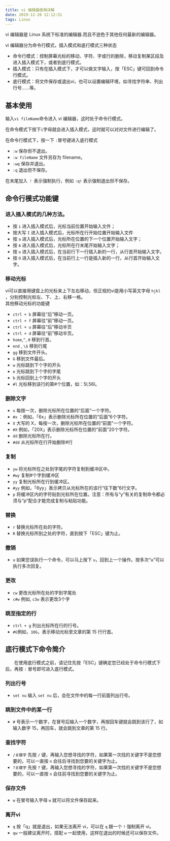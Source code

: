 ```yaml
---
title: vi 编辑器使用详解
date: 2019-12-20 12:12:51
tags: Linux
---
```


vi 编辑器是 Linux 系统下标准的编辑器.而且不逊色于其他任何最新的编辑器。

vi 编辑器分为命令行模式，插入模式和底行模式三种状态

<!-- more -->

- 命令行模式：控制屏幕光标的移动、字符、字或行的删除，移动复制某区段及进入插入模式下，或者到底行模式。   
- 插入模式：只有在插入模式下，才可以做文字输入，按「ESC」键可回到命令行模式。
- 底行模式：将文件保存或退出vi，也可以设置编辑环境，如寻找字符串、列出行号……等。 

## 基本使用

输入`vi fileName`命令进入 vi 编辑器，这时处于命令行模式。

在命令模式下按下`i`字母就会进入插入模式，这时就可以对对文件进行编辑了。  

在命令行模式下，按一下 `:`冒号键进入底行模式
- `:w` 保存但不退出。
- `:w fileName` 文件另存为 filename。
- `:wq` 保存并退出。
- `:q` 退出但不保存。  

在末尾加入 `！` 表示强制执行，例如 `:q!` 表示强制退出但不保存。

## 命令行模式功能键 

### 进入插入模式的几种方法。

- 按 `i` 进入插入模式后，光标当前位置开始输入文件；
- 按大写 `I` 进入插入模式后，光标所在行开始位置开始输入文件
- 按 `a` 进入插入模式后，光标所在位置的下一个位置开始输入文字； 
- 按 `A` 进入插入模式后，光标所在行末尾开始输入文字； 
- 按 `o` 进入插入模式后，在当前行下一行插入新的一行，从行首开始输入文字。 
- 按 `O` 进入插入模式后，在当前行上一行是插入新的一行，从行首开始输入文字。

### 移动光标

vi可以直接用键盘上的光标来上下左右移动，但正规的vi是用小写英文字母 `hjkl` ，分别控制光标左、下、上、右移一格。   
其他移动光标的功能键

- `ctrl + b` 屏幕往“后”移动一页。 
- `ctrl + f` 屏幕往“前”移动一页。 
- `ctrl + u` 屏幕往“后”移动半页
- `ctrl + d` 屏幕往“前”移动半页。
- `home`,`^`, `0` 移到行首。
- `end` , `\$` 移到行尾
- `gg` 移到文件开头。
- `G` 移到文件最后。
- `w` 光标跳到下个字的开头 
- `e` 光标跳到下个字的字尾 
- `b` 光标回到上个字的开头 
- `#l` 光标移到该行的第#个位置，如：5l,56l。 

### 删除文字

- `x` 每按一次，删除光标所在位置的“后面”一个字符。 
- `#x` ：例如，「6x」表示删除光标所在位置的“后面”6个字符。 
- `X` 大写的 X，每按一次，删除光标所在位置的“前面”一个字符。 
- `#X` 例如，「20X」表示删除光标所在位置的“前面”20个字符。 
- `dd` 删除光标所在行。 
- `#dd` 从光标所在行开始删除#行 

### 复制

- `yw` 将光标所在之处到字尾的字符复制到缓冲区中。 
- `#wy` 复制#个字到缓冲区 
- `yy` 复制光标所在行到缓冲区。 
- `#yy` 例如，「6yy」表示拷贝从光标所在的该行“往下数”6行文字。 
- `p` 将缓冲区内的字符贴到光标所在位置。注意：所有与“y”有关的复制命令都必须与“p”配合才能完成复制与粘贴功能。

### 替换

- `r` 替换光标所在处的字符。 
- `R` 替换光标所到之处的字符，直到按下「ESC」键为止。 

### 撤销

- `u` 如果您误执行一个命令，可以马上按下 `u`，回到上一个操作。按多次“u”可以执行多次回复。 

### 更改

- `cw` 更改光标所在处的字到字尾处 
- `c#w` 例如, `c3w` 表示更改3个字 

### 跳至指定的行

- `ctrl + g` 列出光标所在行的行号。 
- `#G`例如，`10G`，表示移动光标至文章的第 15 行行首。 

## 底行模式下命令简介 
　　在使用底行模式之前，请记住先按「ESC」键确定您已经处于命令行模式下后，再按 `:` 冒号即可进入底行模式。 

### 列出行号

- `set nu` 输入 `set nu` 后，会在文件中的每一行前面列出行号。 

### 跳到文件中的某一行

- `#` 号表示一个数字，在冒号后输入一个数字，再按回车键就会跳到该行了，如输入数字 15，再回车，就会跳到文章的第 15 行。 

### 查找字符

- `/关键字` 先按 `/` 键，再输入您想寻找的字符，如果第一次找的关键字不是您想要的，可以一直按 `n` 会往后寻找到您要的关键字为止。 
- `?关键字` 先按 `?` 键，再输入您想寻找的字符，如果第一次找的关键字不是您想要的，可以一直按 `n` 会往前寻找到您要的关键字为止。 

### 保存文件

- `w` 在冒号输入字母 `w` 就可以将文件保存起来。 

### 离开vi

- `q` 按「q」就是退出，如果无法离开 vi，可以在 `q` 跟一个 `!` 强制离开 vi。 
- `qw` 一般建议离开时，搭配 `w` 一起使用，这样在退出的时候还可以保存文件。 





